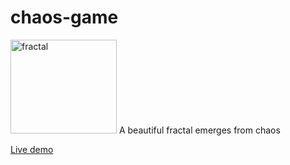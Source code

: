 # chaos-game
<img src="https://i.ibb.co/ZKq6BH8/S10619-183912-1.jpg" alt="fractal" width="170" height="150">
A beautiful fractal emerges from chaos

<a href="https://hyrdaboo.github.io/">Live demo</a>
